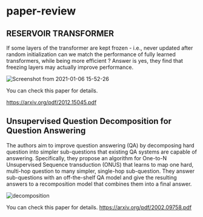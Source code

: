 # paper-review 

## RESERVOIR TRANSFORMER

If some layers of the transformer are kept frozen - i.e., never updated after random initialization can we match the performance of fully learned transformers, while being more efficient ?
Answer is yes, they find that freezing layers may actually improve performance.

![Screenshot from 2021-01-06 15-52-26](https://user-images.githubusercontent.com/55779293/103762010-f30e2000-505a-11eb-81d5-a973050b34d6.png)

You can check this paper for details. 

<https://arxiv.org/pdf/2012.15045.pdf>


## Unsupervised Question Decomposition for Question Answering

The authors aim to improve question answering (QA) by decomposing hard question into simpler sub-questions that existing QA systems are capable of answering.
Specifically, they propose an algorithm for One-to-N Unsupervised Sequence transduction (ONUS) that learns to map one hard, multi-hop question to many simpler, single-hop sub-question. They answer sub-questions with an off-the-shelf QA model and give the resulting answers to a recomposition model that combines them into a final answer.

![decomposition](https://user-images.githubusercontent.com/55779293/103869043-1ee9de00-510d-11eb-889f-5abe5f33418e.png)

You can check this paper for details. 
<https://arxiv.org/pdf/2002.09758.pdf>

